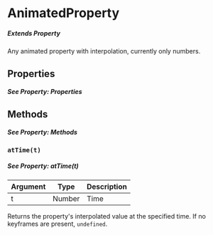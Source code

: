 # AnimatedProperty
##### _Extends Property_
Any animated property with interpolation, currently only numbers.

## Properties
##### _See Property: Properties_

## Methods
##### _See Property: Methods_

### `atTime(t)`
##### _See Property: atTime(t)_
| Argument | Type | Description |
| -------- | ---- | ----------- |
| t        | Number | Time |

Returns the property's interpolated value at the specified time. If no keyframes are present, `undefined`.